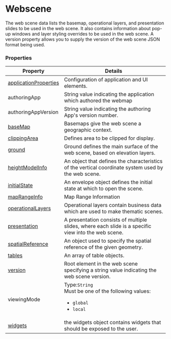 # Webscene

The web scene data lists the basemap, operational layers, and presentation slides to be used in the web scene. It also contains information about pop-up windows and layer styling overrides to be used in the web scene. A version property allows you to supply the version of the web scene JSON format being used.

### Properties

| Property | Details
| --- | ---
| [applicationProperties](applicationProperties.md) | Configuration of application and UI elements.
| authoringApp | String value indicating the application which authored the webmap
| authoringAppVersion | String value indicating the authoring App's version number.
| [baseMap](baseMap.md) | Basemaps give the web scene a geographic context.
| [clippingArea](clippingArea.md) | Defines area to be clipped for display.
| [ground](ground.md) | Ground defines the main surface of the web scene, based on elevation layers.
| [heightModelInfo](heightModelInfo.md) | An object that defines the characteristics of the vertical coordinate system used by the web scene.
| [initialState](initialState.md) | An envelope object defines the initial state at which to open the scene.
| [mapRangeInfo](mapRangeInfo.md) | Map Range Information
| [operationalLayers](operationalLayers.md) | Operational layers contain business data which are used to make thematic scenes.
| [presentation](presentation.md) | A presentation consists of multiple slides, where each slide is a specific view into the web scene.
| [spatialReference](spatialReference.md) | An object used to specify the spatial reference of the given geometry.
| [tables](table.md) | An array of table objects.
| [version](version.md) | Root element in the web scene specifying a string value indicating the web scene version.
| viewingMode | Type:`String`<br>Must be one of the following values:<ul><li>`global`</li><li>`local`</li></ul>
| [widgets](widgets.md) | the widgets object contains widgets that should be exposed to the user.



